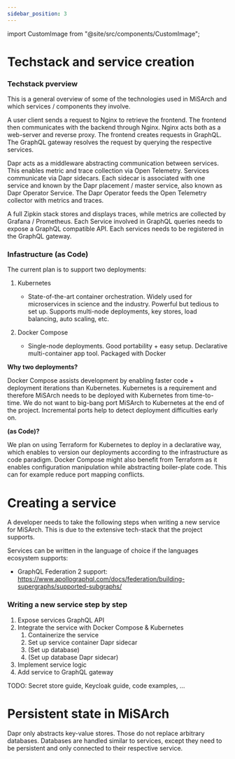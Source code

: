 ```yaml
---
sidebar_position: 3
---
```


import CustomImage from "@site/src/components/CustomImage";

# Techstack and service creation

### Techstack pverview

This is a general overview of some of the technologies used in MiSArch and which services / components they involve.

<CustomImage path="/images/techstack-overview" width="2803" height="2341" />

A user client sends a request to Nginx to retrieve the frontend. The frontend then communicates with the backend through Nginx. Nginx acts both as a web-server and reverse proxy. The frontend creates requests in GraphQL. The GraphQL gateway resolves the request by querying the respective services.

Dapr acts as a middleware abstracting communication between services. This enables metric and trace collection via Open Telemetry. Services communicate via Dapr sidecars. Each sidecar is associated with one service and known by the Dapr placement / master service, also known as Dapr Operator Service. The Dapr Operator feeds the Open Telemetry collector with metrics and traces.

A full Zipkin stack stores and displays traces, while metrics are collected by Grafana / Prometheus. Each Service involved in GraphQL queries needs to expose a GraphQL compatible API. Each services needs to be registered in the GraphQL gateway.

### Infastructure (as Code)

The current plan is to support two deployments:

1. Kubernetes

   - State-of-the-art container orchestration. Widely used for microservices in science and the industry. Powerful but tedious to set up. Supports multi-node deployments, key stores, load balancing, auto scaling, etc.

2. Docker Compose
   - Single-node deployments. Good portability + easy setup. Declarative multi-container app tool. Packaged with Docker

**Why two deployments?**

Docker Compose assists development by enabling faster code + deployment iterations than Kubernetes. Kubernetes is a requirement and therefore MiSArch needs to be deployed with Kubernetes from time-to-time. We do not want to big-bang port MiSArch to Kubernetes at the end of the project. Incremental ports help to detect deployment difficulties early on.

**(as Code)?**

We plan on using Terraform for Kubernetes to deploy in a declarative way, which enables to version our deployments according to the infrastructure as code paradigm. Docker Compose might also benefit from Terraform as it enables configuration manipulation while abstracting boiler-plate code. This can for example reduce port mapping conflicts.

# Creating a service

A developer needs to take the following steps when writing a new service for MiSArch.
This is due to the extensive tech-stack that the project supports.

Services can be written in the language of choice if the languages ecosystem supports:

- GraphQL Federation 2 support: https://www.apollographql.com/docs/federation/building-supergraphs/supported-subgraphs/

### Writing a new service step by step

1. Expose services GraphQL API
1. Integrate the service with Docker Compose & Kubernetes
   1. Containerize the service
   1. Set up service container Dapr sidecar
   1. (Set up database)
   1. (Set up database Dapr sidecar)
1. Implement service logic
1. Add service to GraphQL gateway

TODO: Secret store guide, Keycloak guide, code examples, ...

# Persistent state in MiSArch

Dapr only abstracts key-value stores. Those do not replace arbitrary databases. Databases are handled similar to services, except they need to be persistent and only connected to their respective service.
